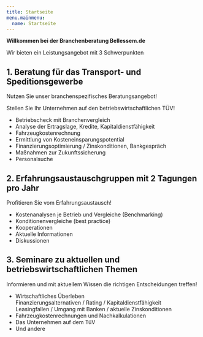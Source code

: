 ```yaml
---
title: Startseite
menu.mainmenu:
  name: Startseite
---
```

**Willkommen bei der Branchenberatung Bellessem.de**

Wir bieten ein Leistungsangebot mit 3 Schwerpunkten

## 1. Beratung für das Transport- und Speditionsgewerbe

Nutzen Sie unser branchenspezifisches Beratungsangebot!

Stellen Sie Ihr Unternehmen auf den betriebswirtschaftlichen TÜV!

* Betriebscheck mit Branchenvergleich
* Analyse der Ertragslage, Kredite, Kapitaldienstfähigkeit
* Fahrzeugkostenrechnung
* Ermittlung von Kosteneinsparungspotential
* Finanzierungsoptimierung / Zinskonditionen, Bankgespräch
* Maßnahmen zur Zukunftssicherung
* Personalsuche

## 2. Erfahrungsaustauschgruppen mit 2 Tagungen pro Jahr

Profitieren Sie vom Erfahrungsaustausch!

* Kostenanalysen je Betrieb und Vergleiche (Benchmarking)
* Konditionenvergleiche (best practice)
* Kooperationen
* Aktuelle Informationen
* Diskussionen

## 3. Seminare zu aktuellen und betriebswirtschaftlichen Themen

Informieren und mit aktuellem Wissen die richtigen Entscheidungen treffen!

* Wirtschaftliches Überleben  
  Finanzierungsalternativen / Rating / Kapitaldienstfähigkeit  
  Leasingfallen / Umgang mit Banken / aktuelle Zinskonditionen
* Fahrzeugkostenrechnungen und Nachkalkulationen
* Das Unternehmen auf dem TüV
* Und andere